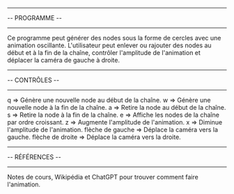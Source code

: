 _______________
-- PROGRAMME --
_______________
Ce programme peut générer des nodes sous la forme de cercles avec une animation oscillante. L'utilisateur peut enlever ou rajouter des nodes au début et à la fin de la chaîne, contrôler l'amplitude de l'animation et déplacer la caméra de gauche à droite.

_______________
-- CONTRÔLES -- 
_______________
q => Génère une nouvelle node au début de la chaîne.
w => Génère une nouvelle node à la fin de la chaîne.
a => Retire la node au début de la chaîne.
s => Retire la node à la fin de la chaîne.
e => Affiche les nodes de la chaîne par ordre croissant.
z => Augmente l'amplitude de l'animation.
x => Diminue l'amplitude de l'animation.
flèche de gauche => Déplace la caméra vers la gauche.
flèche de droite => Déplace la caméra vers la droite.

_______________
-- RÉFÉRENCES --
_______________
Notes de cours, Wikipédia et ChatGPT pour trouver comment faire l'animation.